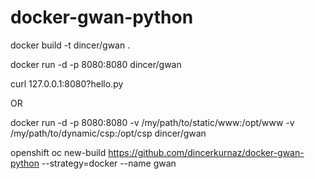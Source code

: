 # docker-gwan-python

docker build -t dincer/gwan .

docker run -d -p 8080:8080 dincer/gwan

curl 127.0.0.1:8080?hello.py

OR

docker run -d -p 8080:8080 -v /my/path/to/static/www:/opt/www -v /my/path/to/dynamic/csp:/opt/csp dincer/gwan

openshift
oc new-build https://github.com/dincerkurnaz/docker-gwan-python --strategy=docker --name gwan

